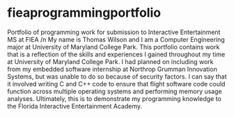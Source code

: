 # fieaprogrammingportfolio
Portfolio of programming work for submission to Interactive Entertainment MS at FIEA \/n
My name is Thomas Wilson and I am a Computer Engineering major at University of Maryland College Park. This portfolio contains work that is a reflection of the skills
and experiences I gained throughout my time at University of Maryland College Park. I had planned on including work from my embedded software internship at Northrop Grumman
Innovation Systems, but was unable to do so because of security factors. I can say that it involved writing C and C++ code to ensure that flight software code could 
function across multiple operating systems and performing memory usage analyses. Ultimately, this is to demonstrate my programming knowledge to the Florida
Interactive Entertainment Academy.
